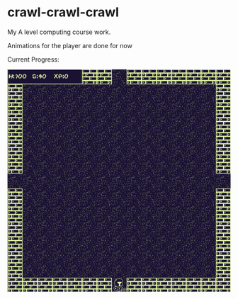 # crawl-crawl-crawl
My A level computing course work.

Animations for the player are done for now

Current Progress:

![Current Progress](./assets/image.png)
